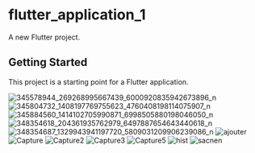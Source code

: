 # flutter_application_1

A new Flutter project.

## Getting Started

This project is a starting point for a Flutter application.

![345578944_269268995667439_6000920835942673896_n](https://github.com/user-attachments/assets/ad789006-060e-41d2-9713-2a5f4ea23adc)
![345804732_1408197769755623_4760408198114075907_n](https://github.com/user-attachments/assets/a4885883-7589-47fd-a110-4925d4a52ae4)
![345884560_1414102705990871_6998505880198046050_n](https://github.com/user-attachments/assets/45d9432d-59f9-4ed2-89a7-313b5cd4398b)
![348354618_204361935762979_6497887654643440618_n](https://github.com/user-attachments/assets/aabb0ea8-7b93-49d8-8ff3-3dd525220626)
![348354687_1329943941197720_5809031209906239086_n](https://github.com/user-attachments/assets/1cea2648-235b-4120-ad9c-01ad7ca8ef67)
![ajouter](https://github.com/user-attachments/assets/ee2f7819-1a4f-42dc-a846-fd8d77ada19a)
![Capture](https://github.com/user-attachments/assets/e28cbdfd-22bf-4648-af03-bed0c3f6745e)
![Capture2](https://github.com/user-attachments/assets/e06c7477-83da-4715-9ec0-3d5389530906)
![Capture3](https://github.com/user-attachments/assets/90028481-e16f-40fa-a33d-9f8eec40962a)
![Capture5](https://github.com/user-attachments/assets/63703ddd-c469-46fb-8594-10c3a545a3db)
![hist](https://github.com/user-attachments/assets/d6ffe071-319d-4214-a7d9-162d58754e60)
![sacnen](https://github.com/user-attachments/assets/8f2b89b7-150c-4186-8c1e-9a6891d8f309)

